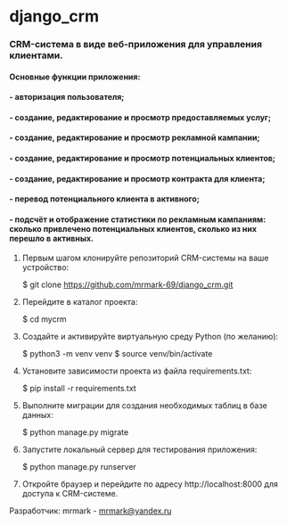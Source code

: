 # django_crm

### CRM-система в виде веб-приложения для управления клиентами. 

#### Основные функции приложения:

#### - авторизация пользователя;
#### - создание, редактирование и просмотр предоставляемых услуг;
#### - создание, редактирование и просмотр рекламной кампании;
#### - создание, редактирование и просмотр потенциальных клиентов;
#### - создание, редактирование и просмотр контракта для клиента;
#### - перевод потенциального клиента в активного;
#### - подсчёт и отображение статистики по рекламным кампаниям: сколько привлечено потенциальных клиентов, сколько из них перешло в активных.

1. Первым шагом клонируйте репозиторий CRM-системы на ваше устройство:

   $ git clone https://github.com/mrmark-69/django_crm.git

2. Перейдите в каталог проекта:

   $ cd mycrm

3. Создайте и активируйте виртуальную среду Python (по желанию):

    $ python3 -m venv venv
    $ source venv/bin/activate

4. Установите зависимости проекта из файла requirements.txt:

    $ pip install -r requirements.txt

5. Выполните миграции для создания необходимых таблиц в базе данных:
    
    $ python manage.py migrate

6. Запустите локальный сервер для тестирования приложения:
    
    $ python manage.py runserver

7. Откройте браузер и перейдите по адресу http://localhost:8000 для доступа к CRM-системе.

Разработчик: mrmark - mrmark@yandex.ru

